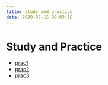 ```yaml
---
title: study and practice
date: 2020-07-15 06:03:16
---
```

<div id="mygallery">
<h1 class="mygallery">Study and Practice</h1>
<ul id="imagegallery" class="mygallery">
	<li class="mygallery">
		<a class="mygallery" href="images/prac1.jpg" title="title displayed here">prac1</a>
	</li>
	<li class="mygallery">
		<a class="mygallery" href="images/prac2.jpg" title="prac2 is better">prac2</a>
	</li>
	<li class="mygallery">
		<a class="mygallery" href="images/prac3.jpg" title="prac3 get some progress">prac3</a>
	</li>
</ul>
</div>